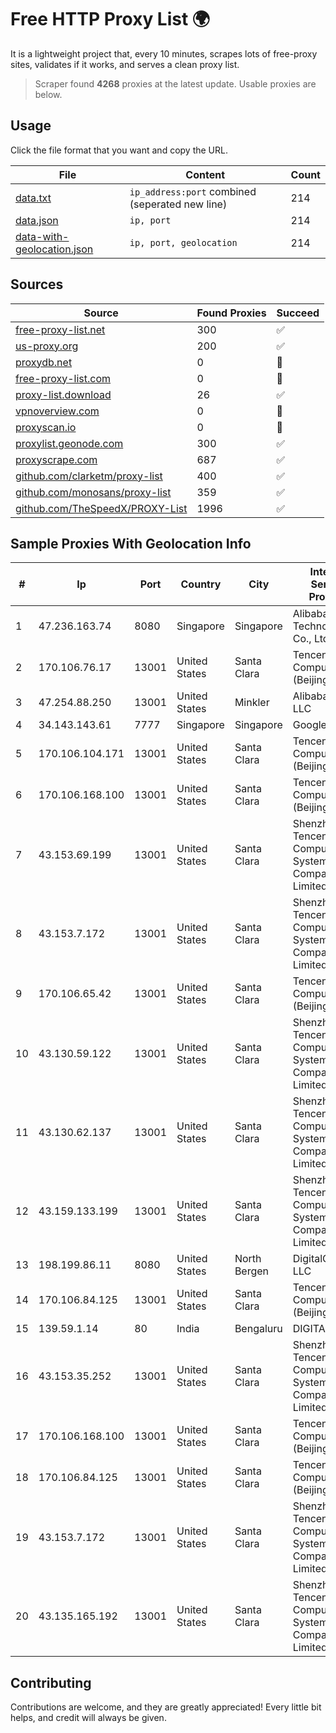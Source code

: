 
# Free HTTP Proxy List 🌍

It is a lightweight project that, every 10 minutes, scrapes lots of free-proxy sites, validates if it works, and serves a clean proxy list.


> Scraper found **4268** proxies at the latest update. Usable proxies are below.

## Usage

Click the file format that you want and copy the URL.


|File|Content|Count|
|----|-------|-----|
|[data.txt](https://raw.githubusercontent.com/themiralay/Proxy-List-World/master/data.txt)|`ip_address:port` combined (seperated new line)|214|
|[data.json](https://raw.githubusercontent.com/themiralay/Proxy-List-World/master/data.json)|`ip, port`|214|
|[data-with-geolocation.json](https://raw.githubusercontent.com/themiralay/Proxy-List-World/master/data-with-geolocation.json)|`ip, port, geolocation`|214|

## Sources

|Source|Found Proxies|Succeed|
|------|-------------|-------|
|[free-proxy-list.net](https://free-proxy-list.net)|300|✅|
|[us-proxy.org](https://www.us-proxy.org)|200|✅|
|[proxydb.net](http://proxydb.net)|0|🚫|
|[free-proxy-list.com](https://free-proxy-list.com/?page=&port=&type%5B%5D=http&type%5B%5D=https&up_time=0&search=Search)|0|🚫|
|[proxy-list.download](https://www.proxy-list.download/HTTP)|26|✅|
|[vpnoverview.com](https://vpnoverview.com/privacy/anonymous-browsing/free-proxy-servers)|0|🚫|
|[proxyscan.io](https://www.proxyscan.io)|0|🚫|
|[proxylist.geonode.com](https://proxylist.geonode.com/api/proxy-list?limit=300&page=1&sort_by=lastChecked&sort_type=desc&protocols=http,https)|300|✅|
|[proxyscrape.com](https://api.proxyscrape.com/v2/?request=displayproxies&protocol=http&timeout=10000&country=all&ssl=all&anonymity=all)|687|✅|
|[github.com/clarketm/proxy-list](https://raw.githubusercontent.com/clarketm/proxy-list/master/proxy-list-raw.txt)|400|✅|
|[github.com/monosans/proxy-list](https://raw.githubusercontent.com/monosans/proxy-list/main/proxies/http.txt)|359|✅|
|[github.com/TheSpeedX/PROXY-List](https://raw.githubusercontent.com/TheSpeedX/PROXY-List/master/http.txt)|1996|✅|


## Sample Proxies With Geolocation Info

|#|Ip|Port|Country|City|Internet Service Provider|
|-|--|----|-------|----|-------------------------|
|1|47.236.163.74|8080|Singapore|Singapore|Alibaba (US) Technology Co., Ltd.|
|2|170.106.76.17|13001|United States|Santa Clara|Tencent Cloud Computing (Beijing) Co|
|3|47.254.88.250|13001|United States|Minkler|Alibaba Cloud LLC|
|4|34.143.143.61|7777|Singapore|Singapore|Google LLC|
|5|170.106.104.171|13001|United States|Santa Clara|Tencent Cloud Computing (Beijing) Co|
|6|170.106.168.100|13001|United States|Santa Clara|Tencent Cloud Computing (Beijing) Co|
|7|43.153.69.199|13001|United States|Santa Clara|Shenzhen Tencent Computer Systems Company Limited|
|8|43.153.7.172|13001|United States|Santa Clara|Shenzhen Tencent Computer Systems Company Limited|
|9|170.106.65.42|13001|United States|Santa Clara|Tencent Cloud Computing (Beijing) Co|
|10|43.130.59.122|13001|United States|Santa Clara|Shenzhen Tencent Computer Systems Company Limited|
|11|43.130.62.137|13001|United States|Santa Clara|Shenzhen Tencent Computer Systems Company Limited|
|12|43.159.133.199|13001|United States|Santa Clara|Shenzhen Tencent Computer Systems Company Limited|
|13|198.199.86.11|8080|United States|North Bergen|DigitalOcean, LLC|
|14|170.106.84.125|13001|United States|Santa Clara|Tencent Cloud Computing (Beijing) Co|
|15|139.59.1.14|80|India|Bengaluru|DIGITALOCEAN|
|16|43.153.35.252|13001|United States|Santa Clara|Shenzhen Tencent Computer Systems Company Limited|
|17|170.106.168.100|13001|United States|Santa Clara|Tencent Cloud Computing (Beijing) Co|
|18|170.106.84.125|13001|United States|Santa Clara|Tencent Cloud Computing (Beijing) Co|
|19|43.153.7.172|13001|United States|Santa Clara|Shenzhen Tencent Computer Systems Company Limited|
|20|43.135.165.192|13001|United States|Santa Clara|Shenzhen Tencent Computer Systems Company Limited|



## Contributing

Contributions are welcome, and they are greatly appreciated! Every
little bit helps, and credit will always be given.

